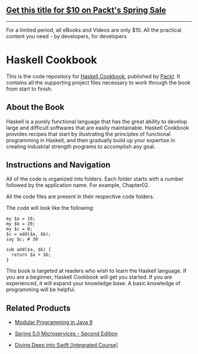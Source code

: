 ## [Get this title for $10 on Packt's Spring Sale](https://www.packt.com/B05465?utm_source=github&utm_medium=packt-github-repo&utm_campaign=spring_10_dollar_2022)
-----
For a limited period, all eBooks and Videos are only $10. All the practical content you need \- by developers, for developers

# Haskell Cookbook
This is the code repository for [Haskell Cookbook](https://www.packtpub.com/product/haskell-cookbook/9781786461353), published by [Packt](https://www.packtpub.com/?utm_source=github). It contains all the supporting project files necessary to work through the book from start to finish.
## About the Book
Haskell is a purely functional language that has the great ability to develop large and difficult softwares that are easily maintainable. Haskell Cookbook provides recipes that start by illustrating the principles of functional programming in Haskell, and then gradually build up your expertise in creating industrial strength programs to accomplish any goal.
## Instructions and Navigation
All of the code is organized into folders. Each folder starts with a number followed by the application name. For example, Chapter02.

All the code files are present in their respective code folders.

The code will look like the following:
```
my $a = 10;
my $b = 20;
my $c = 0;
$c = add($a, $b);
say $c; # 30

sub add($a, $b) {
  return $a + $b;
}
```

This book is targeted at readers who wish to learn the Haskell language. If you are a beginner, Haskell Cookbook will get you started. If you are experienced, it will expand your knowledge base. A basic knowledge of programming will be helpful.

## Related Products
* [Modular Programming in Java 9](https://www.packtpub.com/application-development/modular-programming-java-9?utm_source=github&utm_medium=repository&utm_campaign=9781787126909)

* [Spring 5.0 Microservices - Second Edition](https://www.packtpub.com/application-development/spring-50-microservices-second-edition?utm_source=github&utm_medium=repository&utm_campaign=9781787127685)

* [Diving Deep into Swift [Integrated Course]](https://www.packtpub.com/application-development/diving-deep-swift-integrated-course?utm_source=github&utm_medium=repository&utm_campaign=9781788394000)

